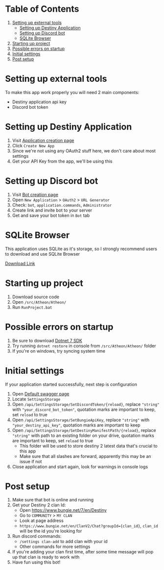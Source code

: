 # Table of Contents
1. [Setting up external tools](#setting-up-external-tools)
   * [Setting up Destiny Application](#setting-up-destiny-application)
   * [Setting up Discord bot](#setting-up-discord-bot)
   * [SQLite Browser](#sqlite-browser)
2. [Starting up project](#starting-up-project)
3. [Possible errors on startup](#possible-errors-on-startup)
4. [Initial settings](#initial-settings)
5. [Post setup](#post-setup)

# Setting up external tools

To make this app work properly you will need 2 main components:
- Destiny application api key
- Discord bot token

# Setting up Destiny Application

1. Visit [Application creation page](https://www.bungie.net/en/Application)
2. Click `Create New App`
3. Since we're not using any OAuth2 stuff here, we don't care about most settings
4. Get your API Key from the app, we'll be using this

# Setting up Discord bot

1. Visit [Bot creation page](https://discord.com/developers/applications)
2. Open `New Application` > `OAuth2` > `URL Generator`
3. Check: `bot`, `application.commands`, `Administrator`
4. Create link and invite bot to your server
5. Get and save your bot token in `Bot` tab

# SQLite Browser

This application uses SQLite as it's storage, so I strongly recommend users to download and use SQLite Browser

[Download Link](https://sqlitebrowser.org/dl/)

# Starting up project

1. Download source code
2. Open `/src/Atheon/Atheon/`
3. Run `RunProject.bat`

# Possible errors on startup

1. Be sure to download [Dotnet 7 SDK](https://dotnet.microsoft.com/en-us/download/dotnet/7.0)
2. Try running `dotnet restore` in console from `/src/Atheon/Atheon/` folder
3. If you're on windows, try syncing system time

# Initial settings

If your application started successfully, next step is configuration
1. Open [Default swagger page](https://localhost:7033/swagger)
2. Locate `SettingsStorage`
3. Open `/api/SettingsStorage/SetDiscordToken/{reload}`, replace `"string"` with `"your_discord_bot_token"`, quotation marks are important to keep, set `reload` to true
4. Open `/api/SettingsStorage/SetBungieApiKey`, replace `"string"` with `"your_destiny_api_key"`, quotation marks are important to keep
5. Open `/api/SettingsStorage/SetDestinyManifestPath/{reload}`, replace `"string"` with path to an existing folder on your drive, quotation marks are important to keep, set `reload` to true
   * This folder will be used to store destiny 2 latest data that's crucial to this app
   * Make sure that all slashes are forward, apparently this may be an issue if not
6. Close application and start again, look for warnings in console logs

# Post setup

1. Make sure that bot is online and running
2. Get your Destiny 2 clan Id:
   * Open https://www.bungie.net/7/en/Destiny
   * Go to `COMMUNITY` > `MY CLAN`
   * Look at page address
   * `https://www.bungie.net/en/ClanV2/Chat?groupId={clan_id}`, `clan_id` will be the id you're looking for
3. Run discord commands:
   * `/settings clan-add` to add clan with your id
   * Other commands for more settings
4. If you're adding your clan first time, after some time message will pop up that clan is ready to work with
5. Have fun using this bot!

